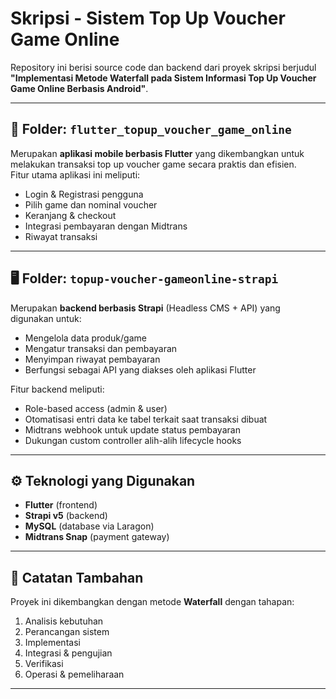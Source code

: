 # Skripsi - Sistem Top Up Voucher Game Online

Repository ini berisi source code dan backend dari proyek skripsi berjudul **"Implementasi Metode Waterfall pada Sistem Informasi Top Up Voucher Game Online Berbasis Android"**.

---

## 📱 Folder: `flutter_topup_voucher_game_online`

Merupakan **aplikasi mobile berbasis Flutter** yang dikembangkan untuk melakukan transaksi top up voucher game secara praktis dan efisien.  
Fitur utama aplikasi ini meliputi:

- Login & Registrasi pengguna
- Pilih game dan nominal voucher
- Keranjang & checkout
- Integrasi pembayaran dengan Midtrans
- Riwayat transaksi


---

## 🖥️ Folder: `topup-voucher-gameonline-strapi`

Merupakan **backend berbasis Strapi** (Headless CMS + API) yang digunakan untuk:

- Mengelola data produk/game
- Mengatur transaksi dan pembayaran
- Menyimpan riwayat pembayaran
- Berfungsi sebagai API yang diakses oleh aplikasi Flutter

Fitur backend meliputi:

- Role-based access (admin & user)
- Otomatisasi entri data ke tabel terkait saat transaksi dibuat
- Midtrans webhook untuk update status pembayaran
- Dukungan custom controller alih-alih lifecycle hooks

---

## ⚙️ Teknologi yang Digunakan

- **Flutter** (frontend)
- **Strapi v5** (backend)
- **MySQL** (database via Laragon)
- **Midtrans Snap** (payment gateway)

---

## 📄 Catatan Tambahan

Proyek ini dikembangkan dengan metode **Waterfall** dengan tahapan:

1. Analisis kebutuhan
2. Perancangan sistem
3. Implementasi
4. Integrasi & pengujian
5. Verifikasi
6. Operasi & pemeliharaan

---
